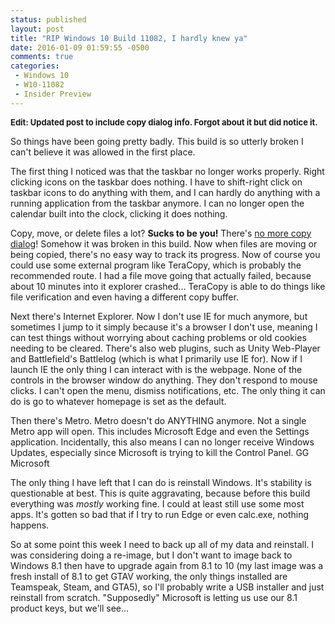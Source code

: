 ```yaml
---
status: published
layout: post
title: "RIP Windows 10 Build 11082, I hardly knew ya"
date: 2016-01-09 01:59:55 -0500
comments: true
categories:
 - Windows 10
 - W10-11082
 - Insider Preview
---
```


<font size=2><b>Edit: Updated post to include copy dialog info. Forgot about it but did notice it.
</b></font>

So things have been going pretty badly. This build is so utterly broken I can't believe it was allowed  in the first place.

The first thing I noticed was that the taskbar no longer works properly. Right clicking icons on the taskbar does nothing. I have to shift-right click on taskbar icons to do anything with them, and I can hardly do anything with a running application from the taskbar anymore. I can no longer open the calendar built into the clock, clicking it does nothing.

Copy, move, or delete files a lot? **Sucks to be you!** There's <u>no more copy dialog</u>! Somehow it was broken in this build. Now when files are moving or being copied, there's no easy way to track its progress. Now of course you could use some external program like TeraCopy, which is probably the recommended route. I had a file move going that actually failed, because about 10 minutes into it explorer crashed... TeraCopy is able to do things like file verification and even having a different copy buffer.

Next there's Internet Explorer. Now I don't use IE for much anymore, but sometimes I jump to it simply because it's a browser I don't use, meaning I can test things without worrying about caching problems or old cookies needing to be cleared. There's also web plugins, such as Unity Web-Player and Battlefield's Battlelog (which is what I primarily use IE for). Now if I launch IE the only thing I can interact with is the webpage. None of the controls in the browser window do anything. They don't respond to mouse clicks. I can't open the menu, dismiss notifications, etc. The only thing it can do is go to whatever homepage is set as the default.

Then there's Metro. Metro doesn't do ANYTHING anymore. Not a single Metro app will open. This includes Microsoft Edge and even the Settings application. Incidentally, this also means I can no longer receive Windows Updates, especially since Microsoft is trying to kill the Control Panel. GG Microsoft

The only thing I have left that I can do is reinstall Windows. It's stability is questionable at best. This is quite aggravating, because before this build everything was *mostly* working fine. I could at least still use some most apps. It's gotten so bad that if I try to run Edge or even calc.exe, nothing happens.

So at some point this week I need to back up all of my data and reinstall. I was considering doing a re-image, but I don't want to image back to Windows 8.1 then have to upgrade again from 8.1 to 10 (my last image was a fresh install of 8.1 to get GTAV working, the only things installed are Teamspeak, Steam, and GTA5), so I'll probably write a USB installer and just reinstall from scratch. "Supposedly" Microsoft is letting us use our 8.1 product keys, but we'll see...